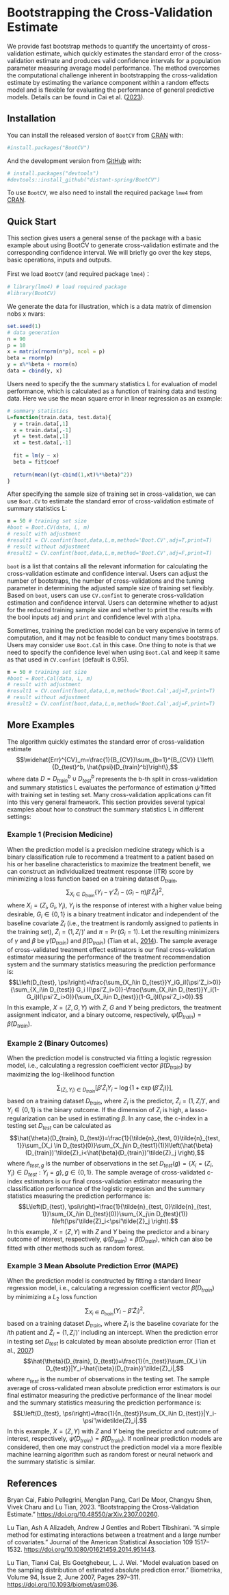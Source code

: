 
<!-- README.md is generated from README.Rmd. Please edit that file -->

# Bootstrapping the Cross-Validation Estimate

<!-- badges: start -->
<!-- badges: end -->

We provide fast bootstrap methods to quantify the uncertainty of
cross-validation estimate, which quickly estimates the standard error of
the cross-validation estimate and produces valid confidence intervals
for a population parameter measuring average model performance. The
method overcomes the computational challenge inherent in bootstrapping
the cross-validation estimate by estimating the variance component
within a random effects model and is flexible for evaluating the
performance of general predictive models. Details can be found in Cai et
al. ([2023](https://doi.org/10.48550/arXiv.2307.00260)).

## Installation

You can install the released version of `BootCV` from
[CRAN](https://cran.r-project.org/web/packages/available_packages_by_name.html#available-packages-G)
with:

``` r
#install.packages("BootCV")
```

And the development version from [GitHub](https://github.com) with:

``` r
# install.packages("devtools")
#devtools::install_github("distant-spring/BootCV")
```

To use `BootCV`, we also need to install the required package `lme4`
from [CRAN](https://cran.r-project.org/web/packages/lme4/index.html).

## Quick Start

This section gives users a general sense of the package with a basic
example about using BootCV to generate cross-validation estimate and the
corresponding confidence interval. We will briefly go over the key
steps, basic operations, inputs and outputs.

First we load `BootCV` (and required package `lme4`)：

``` r
# library(lme4) # load required package
#library(BootCV)
```

We generate the data for illustration, which is a data matrix of
dimension nobs x nvars:

``` r
set.seed(1)
# data generation
n = 90
p = 10
x = matrix(rnorm(n*p), ncol = p)
beta = rnorm(p)
y = x%*%beta + rnorm(n)
data = cbind(y, x)
```

Users need to specify the the summary statistics L for evaluation of
model performance, which is calculated as a function of training data
and testing data. Here we use the mean square error in linear regression
as an example:

``` r
# summary statistics
L=function(train.data, test.data){
  y = train.data[,1]
  x = train.data[,-1]
  yt = test.data[,1]
  xt = test.data[,-1]
 
  fit = lm(y ~ x)
  beta = fit$coef
  
  return(mean((yt-cbind(1,xt)%*%beta)^2))
}
```

After specifying the sample size of training set in cross-validation, we
can use `Boot.CV` to estimate the standard error of cross-validation
estimate of summary statistics L:

``` r
m = 50 # training set size
#boot = Boot.CV(data, L, m)
# result with adjustment 
#result1 = CV.confint(boot,data,L,m,method='Boot.CV',adj=T,print=T)
# result without adjustment 
#result2 = CV.confint(boot,data,L,m,method='Boot.CV',adj=F,print=T)
```

`boot` is a list that contains all the relevant information for
calculating the cross-validation estimate and confidence interval. Users
can adjust the number of bootstraps, the number of cross-validations and
the tuning parameter in determining the adjusted sample size of training
set flexibly. Based on `boot`, users can use `CV.confint` to generate
cross-validation estimation and confidence interval. Users can determine
whether to adjust for the reduced training sample size and whether to
print the results with the bool inputs `adj` and `print` and confidence
level with `alpha`.

Sometimes, training the prediction model can be very expensive in terms
of computation, and it may not be feasible to conduct many times
bootstraps. Users may consider use `Boot.Cal` in this case. One thing to
note is that we need to specify the confidence level when using
`Boot.Cal` and keep it same as that used in `CV.confint` (default is
0.95).

``` r
m = 50 # training set size
#boot = Boot.Cal(data, L, m)
# result with adjustment 
#result1 = CV.confint(boot,data,L,m,method='Boot.Cal',adj=T,print=T)
# result without adjustment 
#result2 = CV.confint(boot,data,L,m,method='Boot.Cal',adj=F,print=T)
```

## More Examples

The algorithm quickly estimates the standard error of cross-validation
estimate
$$\widehat{Err}^{CV}_m=\frac{1}{B_{CV}}\sum_{b=1}^{B_{CV}} L\left\{D_{test}^b, \hat{\psi}(D_{train}^b)\right\},$$
where data $D=D_{train}^b\cup D_{test}^b$ represents the b-th split in
cross-validation and summary statistics L evaluates the performance of
estimation $\hat{\psi}$ fitted with training set in testing set. Many
cross-validation applications can fit into this very general framework.
This section provides several typical examples about how to construct
the summary statistics L in different settings:

### Example 1 (Precision Medicine)

When the prediction model is a precision medicine strategy which is a
binary classification rule to recommend a treatment to a patient based
on his or her baseline characteristics to maximize the treatment
benefit, we can construct an individualized treatment response (ITR)
score by minimizing a loss function based on a training dataset
$D_{train},$
$$\sum_{X_i\in D_{train}} \left\{Y_i-\gamma'\tilde{Z}_i-(G_i-\pi)\beta'\tilde{Z}_i \right\}^2 ,$$
where $X_i=(Z_i,G_i,Y_i),$ $Y_i$ is the response of interest with a
higher value being desirable, $G_i \in \{0, 1\}$ is a binary treatment
indicator and independent of the baseline covariate $Z_i$ (i.e., the
treatment is randomly assigned to patients in the training set),
$\tilde{Z}_i=(1, Z_i')'$ and $\pi=\Pr(G_i=1).$ Let the resulting
minimizers of $\gamma$ and $\beta$ be $\hat{\gamma}(D_{train})$ and
$\hat{\beta}(D_{train})$ (Tian et al.,
[2014](https://doi.org/10.1080/01621459.2014.951443)). The sample
average of cross-validated treatment effect estimators is our final
cross-validation estimator measuring the performance of the treatment
recommendation system and the summary statistics measuring the
prediction performance
is:$$L\left(D_{test}, \psi\right)=\frac{\sum_{X_i\in D_{test}}Y_iG_iI(\psi'Z_i>0)}{\sum_{X_i\in D_{test}} G_i I(\psi'Z_i>0)}-\frac{\sum_{X_i\in D_{test}}Y_i(1-G_i)I(\psi'Z_i>0)}{\sum_{X_i\in D_{test}}(1-G_i)I(\psi'Z_i>0)}.$$
In this example, $X=(Z,G,Y)$ with $Z$, $G$ and $Y$ being predictors, the
treatment assignment indicator, and a binary outcome, respectively,
$\hat{\psi}(D_{train})=\hat{\beta}(D_{train})$.

### Example 2 (Binary Outcomes)

When the prediction model is constructed via fitting a logistic
regression model, i.e., calculating a regression coefficient vector
$\hat{\beta}(D_{train})$ by maximizing the log-likelihood function

$$ \sum_{(Z_i,Y_i)\in D_{train} } \left[ \beta'\tilde{Z}_i Y_i-\log\left\{1+\exp(\beta'\tilde{Z}_i)  \right\}\right],$$
based on a training dataset $D_{train},$ where $Z_i$ is the predictor,
$\tilde{Z}_i=(1, Z_i')',$ and $Y_i\in \{0, 1\}$ is the binary outcome.
If the dimension of $Z_i$ is high, a lasso-regularization can be used in
estimating $\beta$. In any case, the c-index in a testing set $D_{test}$
can be calculated as
$$\hat{\theta}(D_{train}, D_{test})=\frac{1}{\tilde{n}_{test, 0}\tilde{n}_{test, 1}}\sum_{X_i \in D_{test}(0)}\sum_{X_j\in D_{test1}(1)}I\left(\hat{\beta}(D_{train})'\tilde{Z}_i<\hat{\beta}(D_{train})'\tilde{Z}_j \right),$$
where $\tilde{n}_{test,g}$ is the number of observations in the set
$D_{test}(g)=\{X_i=(Z_i,Y_i)\in D_{test}: Y_i=g\}, g\in \{0, 1\}.$ The
sample average of cross-validated c-index estimators is our final
cross-validation estimator measuring the classification performance of
the logistic regression and the summary statistics measuring the
prediction performance
is:$$L\left(D_{test}, \psi\right)=\frac{1}{\tilde{n}_{test, 0}\tilde{n}_{test, 1}}\sum_{X_i\in D_{test}(0)}\sum_{X_j\in D_{test}(1)} I\left(\psi'\tilde{Z}_i<\psi'\tilde{Z}_j \right).$$
In this example, $X=(Z, Y)$ with $Z$ and $Y$ being the predictor and a
binary outcome of interest, respectively,
$\hat{\psi}(D_{train})=\hat{\beta}(D_{train})$, which can also be fitted
with other methods such as random forest.

### Example 3 Mean Absolute Prediction Error (MAPE)

When the prediction model is constructed by fitting a standard linear
regression model, i.e., calculating a regression coefficient vector
$\hat{\beta}(D_{train})$ by minimizing a $L_2$ loss function
$$ \sum_{X_i\in D_{train} } \left(Y_i- \beta'\widetilde{Z}_i \right)^2,$$
based on a training dataset $D_{train}$, where $Z_i$ is the baseline
covariate for the $i$th patient and $\widetilde{Z}_i=(1, Z_i')'$
including an intercept. When the prediction error in testing set
$D_{test}$ is calculated by mean absolute prediction error (Tian et al.,
[2007](https://doi.org/10.1093/biomet/asm036))$$\hat{\theta}(D_{train}, D_{test})=\frac{1}{n_{test}}\sum_{X_i \in D_{test}}|Y_i-\hat{\beta}(D_{train})'\tilde{Z}_i|,$$
where $n_{test}$ is the number of observations in the testing set. The
sample average of cross-validated mean absolute prediction error
estimators is our final estimator measuring the predictive performance
of the linear model and the summary statistics measuring the prediction
performance
is:$$L\left(D_{test}, \psi\right)=\frac{1}{n_{test}}\sum_{X_i\in D_{test}}|Y_i-\psi'\widetilde{Z}_i|.$$
In this example, $X=(Z, Y)$ with $Z$ and $Y$ being the predictor and
outcome of interest, respectively,
$\hat{\psi}(D_{train})=\hat{\beta}(D_{train})$. If nonlinear prediction
models are considered, then one may construct the prediction model via a
more flexible machine learning algorithm such as random forest or neural
network and the summary statistic is similar.

## References

Bryan Cai, Fabio Pellegrini, Menglan Pang, Carl De Moor, Changyu Shen,
Vivek Charu and Lu Tian, 2023. “Bootstrapping the Cross-Validation
Estimate.” <https://doi.org/10.48550/arXiv.2307.00260>.

Lu Tian, Ash A Alizadeh, Andrew J Gentles and Robert Tibshirani. “A
simple method for estimating interactions between a treatment and a
large number of covariates.” Journal of the American Statistical
Association 109 1517–1532.
<https://doi.org/10.1080/01621459.2014.951443>.

Lu Tian, Tianxi Cai, Els Goetghebeur, L. J. Wei. “Model evaluation based
on the sampling distribution of estimated absolute prediction error.”
Biometrika, Volume 94, Issue 2, June 2007, Pages 297–311.
<https://doi.org/10.1093/biomet/asm036>.
